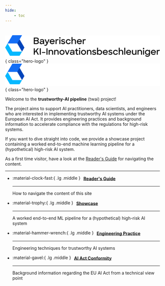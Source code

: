 ```yaml
---
hide:
    - toc
---
```


<style>
/* Visually align emojis with card header */
.grid a * {
    margin-left: 6px;
    line-height: 1.5em;
    vertical-align: middle;
}
</style>

#

![](_images/logos/baiaa-logo-black.svg#only-light){ class="hero-logo" }
![](_images/logos/baiaa-logo.svg#only-dark){ class="hero-logo" }

Welcome to the **trustworthy-AI pipeline** (twai) project!

The project aims to support AI practitioners, data scientists, and engineers who are interested in implementing trustworthy AI systems under the European AI Act. It provides engineering practices and background information to accelerate compliance with the regulations for high-risk systems.

If you want to dive straight into code, we provide a showcase project containing a worked end-to-end machine learning pipeline for a (hypothetical) high-risk AI system.

As a first time visitor, have a look at the [Reader's Guide](readers-guide/index.md) for navigating the content.

---

<div class="grid cards" markdown>

-   :material-clock-fast:{ .lg .middle } [__Reader's Guide__](readers-guide/index.md)

    ---
    How to navigate the content of this site


-   :material-trophy:{ .lg .middle } [__Showcase__](showcase/index.md)

    ---

    A worked end-to-end ML pipeline for a (hypothetical) high-risk AI system


-   :material-hammer-wrench:{ .lg .middle } [__Engineering Practice__](engineering-practice/reference-architecture.md)

    ---
    Engineering techniques for trustworthy AI systems

-   :material-gavel:{ .lg .middle } [__AI Act Conformity__](conformity/index.md)

    ---

    Background information regarding the EU AI Act from a technical view point

</div>






